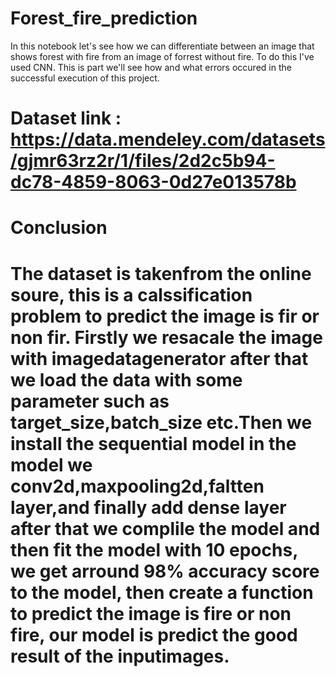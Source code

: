 # Forest_fire_prediction

In this notebook let's see how we can differentiate between an image that shows forest with fire from an image of forrest without fire. To do this I've used CNN. This is part  we'll see how and what errors occured in the successful execution of this project.
# Dataset link : https://data.mendeley.com/datasets/gjmr63rz2r/1/files/2d2c5b94-dc78-4859-8063-0d27e013578b


# Conclusion

#  The dataset is takenfrom the online soure, this is a calssification problem to predict the image is fir or non fir. Firstly we resacale the image with imagedatagenerator after that we load the data with some parameter such as target_size,batch_size etc.Then we install the sequential model in the model we conv2d,maxpooling2d,faltten layer,and finally add dense layer after that we complile the model and then fit the model with 10 epochs, we get arround 98% accuracy score to the model, then create a function to predict the image is fire or non fire, our model is predict the good result of the inputimages.
